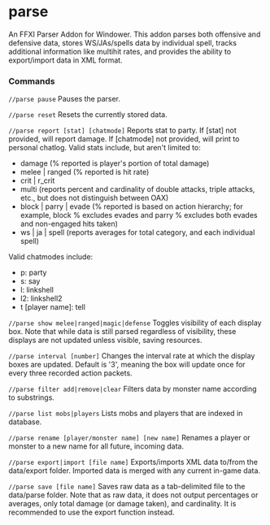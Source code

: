 # parse
An FFXI Parser Addon for Windower. This addon parses both offensive and defensive data, stores WS/JAs/spells data by individual spell, tracks additional information like multihit rates, and provides the ability to export/import data in XML format.

### Commands

`//parse pause`
Pauses the parser.

`//parse reset`
Resets the currently stored data.

`//parse report [stat] [chatmode]`
Reports stat to party. If [stat] not provided, will report damage. If [chatmode] not provided, will print to personal chatlog. Valid stats include, but aren't limited to:
* damage (% reported is player's portion of total damage)
* melee | ranged (% reported is hit rate)
* crit | r_crit
* multi (reports percent and cardinality of double attacks, triple attacks, etc., but does not distinguish between OAX)
* block | parry | evade (% reported is based on action hierarchy; for example, block % excludes evades and parry % excludes both evades and non-engaged hits taken)
* ws | ja | spell (reports averages for total category, and each individual spell)

Valid chatmodes include:
* p: party
* s: say
* l: linkshell
* l2: linkshell2
* t [player name]: tell

`//parse show melee|ranged|magic|defense`
Toggles visibility of each display box. Note that while data is still parsed regardless of visibility, these displays are not updated unless visible, saving resources.

`//parse interval [number]`
Changes the interval rate at which the display boxes are updated. Default is '3', meaning the box will update once for every three recorded action packets.

`//parse filter add|remove|clear`
Filters data by monster name according to substrings.

`//parse list mobs|players`
Lists mobs and players that are indexed in database.

`//parse rename [player/monster name] [new name]`
Renames a player or monster to a new name for all future, incoming data.

`//parse export|import [file name]`
Exports/imports XML data to/from the data/export folder. Imported data is merged with any current in-game data.

`//parse save [file name]`
Saves raw data as a tab-delimited file to the data/parse folder. Note that as raw data, it does not output percentages or averages, only total damage (or damage taken), and cardinality. It is recommended to use the export function instead.
